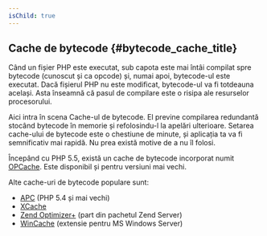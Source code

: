 ```yaml
---
isChild: true
---
```


## Cache de bytecode {#bytecode_cache_title}

Când un fișier PHP este executat, sub capota este mai întâi compilat spre bytecode
(cunoscut și ca opcode) și, numai apoi, bytecode-ul este executat.
Dacă fișierul PHP nu este modificat, bytecode-ul va fi totdeauna același. Asta înseamnă că
pasul de compilare este o risipa ale resurselor procesorului.

Aici intra în scena Cache-ul de bytecode. El previne compilarea redundantă stocând
bytecode în memorie și refolosindu-l la apelări ulterioare.
Setarea cache-ului de bytecode este o chestiune de minute, și aplicația ta va fi semnificativ
mai rapidă. Nu prea există motive de a nu îl folosi.

Începând cu PHP 5.5, există un cache de bytecode incorporat numit [OPCache](http://php.net/manual/ro/book.opcache.php). Este disponibil și pentru versiuni mai vechi.

Alte cache-uri de bytecode populare sunt:

* [APC](http://php.net/manual/ro/book.apc.php) (PHP 5.4 și mai vechi)
* [XCache](http://xcache.lighttpd.net/)
* [Zend Optimizer+](http://www.zend.com/products/server/) (part din pachetul Zend Server)
* [WinCache](http://www.iis.net/download/wincacheforphp) (extensie pentru MS Windows Server)